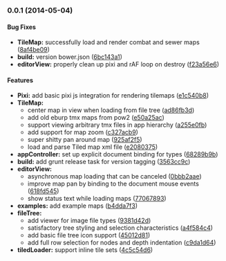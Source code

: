 <a name="0.0.1"></a>
### 0.0.1 (2014-05-04)


#### Bug Fixes

* **TileMap:** successfully load and render combat and sewer maps ([8af4be09](http://github.com/justindujardin/pow-edit/commit/8af4be096fd82708987c201f3a060b71ef92433e))
* **build:** version bower.json ([6bc143a1](http://github.com/justindujardin/pow-edit/commit/6bc143a1121630830d77b76fc72beabc4dc3b0b1))
* **editorView:** properly clean up pixi and rAF loop on destroy ([f23a56e6](http://github.com/justindujardin/pow-edit/commit/f23a56e640da1b28aedc2eff91e0625b0a6e6f0b))


#### Features

* **Pixi:** add basic pixi js integration for rendering tilemaps ([e1c540b8](http://github.com/justindujardin/pow-edit/commit/e1c540b8452ca71064c45dccab76d8ea6a923d42))
* **TileMap:**
  * center map in view when loading from file tree ([ad86fb3d](http://github.com/justindujardin/pow-edit/commit/ad86fb3d1a2300e40ece71941055110377696eb6))
  * add old eburp tmx maps from pow2 ([e50a25ac](http://github.com/justindujardin/pow-edit/commit/e50a25aca4856095ed1baadd7560720dba63e007))
  * support viewing arbitrary tmx files in app hierarchy ([a255e0fb](http://github.com/justindujardin/pow-edit/commit/a255e0fb6a3ccf60294ca5201ef4c136f7320d72))
  * add support for map zoom ([c327acb9](http://github.com/justindujardin/pow-edit/commit/c327acb9d255f9f0951d39de7f2828ec2b15f98a))
  * super shitty pan around map ([925af2f5](http://github.com/justindujardin/pow-edit/commit/925af2f51f03fd96fbdd5bc59db9e71cc18db819))
  * load and parse Tiled map xml file ([e2080375](http://github.com/justindujardin/pow-edit/commit/e2080375fc09388cb471b4f63d61bfe49d430f1b))
* **appController:** set up explicit document binding for types ([68289b9b](http://github.com/justindujardin/pow-edit/commit/68289b9b05358928b2c2bcaa8402dc9d3235ba72))
* **build:** add grunt release task for version tagging ([3563cc9c](http://github.com/justindujardin/pow-edit/commit/3563cc9ca6aebf71020213c637190df828cb3805))
* **editorView:**
  * asynchronous map loading that can be canceled ([0bbb2aae](http://github.com/justindujardin/pow-edit/commit/0bbb2aaef69d7458349850b3fcab2e61c6716c59))
  * improve map pan by binding to the document mouse events ([618fd545](http://github.com/justindujardin/pow-edit/commit/618fd545953b5a0d5ad36a906e81185f379583ab))
  * show status text while loading maps ([77067893](http://github.com/justindujardin/pow-edit/commit/770678933caf6c7b43949c643a71faf0594b8e0f))
* **examples:** add example maps ([b4dda7f3](http://github.com/justindujardin/pow-edit/commit/b4dda7f3dbd727832e3406f87a1855c50b80a8b4))
* **fileTree:**
  * add viewer for image file types ([9381d42d](http://github.com/justindujardin/pow-edit/commit/9381d42d82210cfcb151e1fb50259e0d72b5f4f0))
  * satisfactory tree styling and selection characteristics ([a4f584c4](http://github.com/justindujardin/pow-edit/commit/a4f584c4e9eeddf5da2482683fc8f0b32c068dce))
  * add basic file tree icon support ([45012d81](http://github.com/justindujardin/pow-edit/commit/45012d81d5a436ae79fffb2402c43f2067c1d736))
  * add full row selection for nodes and depth indentation ([c9da1d64](http://github.com/justindujardin/pow-edit/commit/c9da1d6401272aa71652ca104f30e9d841a0ca9a))
* **tiledLoader:** support inline tile sets ([4c5c54d6](http://github.com/justindujardin/pow-edit/commit/4c5c54d63ef224f095f176ee6926f0f84d414774))


